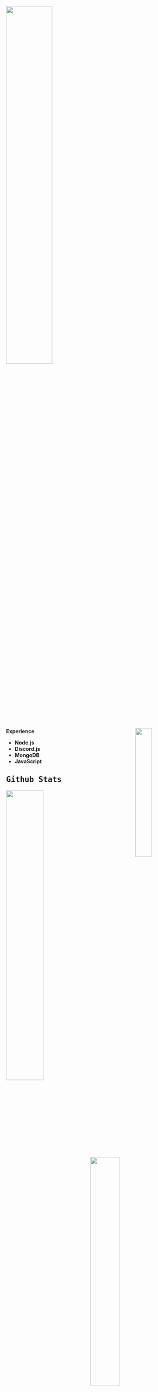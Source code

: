 # <img width="50%" src= "https://readme-typing-svg.demolab.com?font=Fira+Code&pause=1000&color=4a76fc&background=FF6AAA00&vCenter=false&multiline=true&width=435&height=30&lines=Hi+there%2C+I'am+Ertu">

<img width="30%" align="right" src="https://luppufy-api.onrender.com/member/136619876407050240">

<b> Experience <b>
<samp>
- Node.js
- Discord.js
- MongoDB
- JavaScript
<samp>

## Github Stats

<img align="left" width="45%" src="https://github-readme-stats.vercel.app/api?username=ertucuk&show_icons=true&theme=react&hide_border=true&bg_color=0D1117">
<img align="left" width="40%" src="https://count.getloli.com/get/@:vante-xyz?theme=asoul"> 
